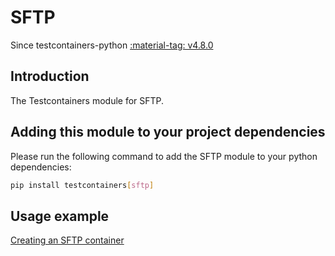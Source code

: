 # SFTP

Since testcontainers-python <a href="https://github.com/testcontainers/testcontainers-python/releases/tag/v4.8.0"><span class="tc-version">:material-tag: v4.8.0</span></a>

## Introduction

The Testcontainers module for SFTP.

## Adding this module to your project dependencies

Please run the following command to add the SFTP module to your python dependencies:

```bash
pip install testcontainers[sftp]
```

## Usage example

<!--codeinclude-->

[Creating an SFTP container](../../modules/sftp/example_basic.py)

<!--/codeinclude-->
